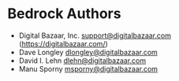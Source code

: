 Bedrock Authors
===============

* Digital Bazaar, Inc. <support@digitalbazaar.com> (https://digitalbazaar.com/)
* Dave Longley <dlongley@digitalbazaar.com>
* David I. Lehn <dlehn@digitalbazaar.com>
* Manu Sporny <msporny@digitalbazaar.com>
